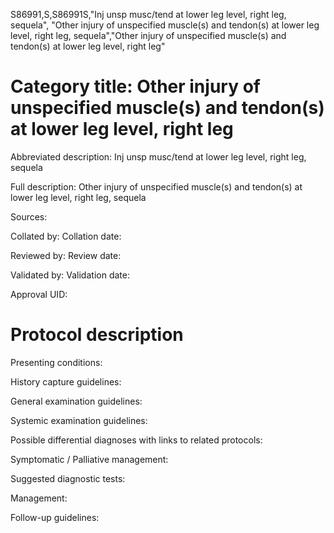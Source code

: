 S86991,S,S86991S,"Inj unsp musc/tend at lower leg level, right leg, sequela", "Other injury of unspecified muscle(s) and tendon(s) at lower leg level, right leg, sequela","Other injury of unspecified muscle(s) and tendon(s) at lower leg level, right leg"
# Category title: Other injury of unspecified muscle(s) and tendon(s) at lower leg level, right leg

Abbreviated description: Inj unsp musc/tend at lower leg level, right leg, sequela

Full description: Other injury of unspecified muscle(s) and tendon(s) at lower leg level, right leg, sequela

Sources:

Collated by:
Collation date:

Reviewed by:
Review date:

Validated by:
Validation date:

Approval UID:

# Protocol description

Presenting conditions:

History capture guidelines:

General examination guidelines:

Systemic examination guidelines:

Possible differential diagnoses with links to related protocols:

Symptomatic / Palliative management:

Suggested diagnostic tests:

Management:

Follow-up guidelines:

